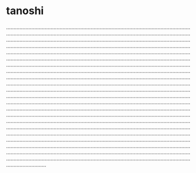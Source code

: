 # tanoshi

...................................................................................................................................................................................................................................................................................................................................................................................................................................................................................................................................................................................................................................................................................................................................................................................................................................................................................................................................................................................................................................................................................................................................................................................................................................................................................................................................................................................................................................................................................................................................................................................................................................................................................................................................................................................................................................................................................................................................................................................................................................................................................................................................................................................................................................................................................................................................................................................................................................................................................................................................................................................................................................................................................................................................................................................................................................................................